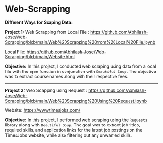 # Web-Scrapping
<b>Different Ways for Scaping Data:</b>

<b>Project 1:</b>
Web Scrapping from Local File : https://github.com/Abhilash-Jose/Web-Scrapping/blob/main/Web%20Scrapping%20from%20Local%20File.ipynb

Local File: https://github.com/Abhilash-Jose/Web-Scrapping/blob/main/Website.html

<b> Objective:</b>
In this project, I conducted web scraping using data from a local file with the `open` function in conjunction with `Beautiful Soup`. The objective was to extract course names along with their respective fees.


____

<b>Project 2:</b>
Web Scapping using Request : https://github.com/Abhilash-Jose/Web-Scrapping/blob/main/Web%20Scrapping%20Using%20Request.ipynb

Website: https://www.timesjobs.com/

<b>Objective:</b>
In this project, I performed web scraping using the `Requests` library along with `Beautiful Soup`. The goal was to extract job titles, required skills, and application links for the latest job postings on the TimesJobs website, while also filtering out any unwanted skills.
